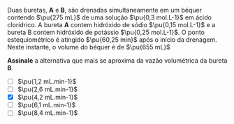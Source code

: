 Duas buretas, **A** e **B**, são drenadas simultaneamente em um béquer contendo $\pu{275 mL}$ de uma solução $\pu{0,3 mol.L-1}$ em ácido clorídrico. A bureta **A** contem hidróxido de sódio $\pu{0,15 mol.L-1}$ e a bureta B contem hidróxido de potássio $\pu{0,25 mol.L-1}$. O ponto estequiométrico é atingido $\pu{60,25 min}$ após o início da drenagem. Neste instante, o volume do béquer é de $\pu{655 mL}$

**Assinale** a alternativa que mais se aproxima da vazão volumétrica da bureta **B**.

- [ ] $\pu{1,2 mL.min-1}$
- [ ] $\pu{2,6 mL.min-1}$
- [x] $\pu{4,2 mL.min-1}$
- [ ] $\pu{6,1 mL.min-1}$
- [ ] $\pu{8,4 mL.min-1}$